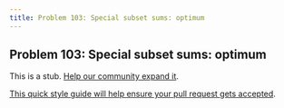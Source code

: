 ```yaml
---
title: Problem 103: Special subset sums: optimum
---
```

## Problem 103: Special subset sums: optimum

This is a stub. <a href='https://github.com/freecodecamp/guides/tree/master/src/pages/certifications/coding-interview-prep/project-euler/problem-103-special-subset-sums-optimum/index.md' target='_blank' rel='nofollow'>Help our community expand it</a>.

<a href='https://github.com/freecodecamp/guides/blob/master/README.md' target='_blank' rel='nofollow'>This quick style guide will help ensure your pull request gets accepted</a>.

<!-- The article goes here, in GitHub-flavored Markdown. Feel free to add YouTube videos, images, and CodePen/JSBin embeds  -->
